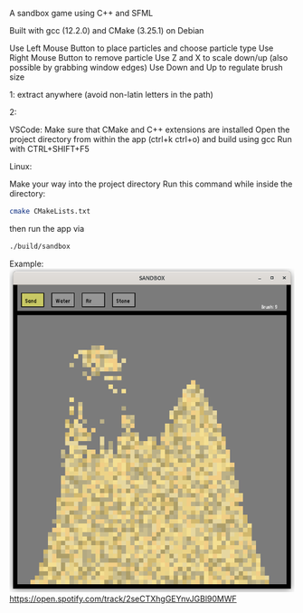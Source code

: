 A sandbox game using C++ and SFML

Built with gcc (12.2.0) and CMake (3.25.1) on Debian 

Use Left Mouse Button to place particles and choose particle type
Use Right Mouse Button to remove particle
Use    Z and X to scale down/up (also possible by grabbing window edges)
Use Down and Up to regulate brush size

1: extract anywhere (avoid non-latin letters in the path)

2:

VSCode:
Make sure that CMake and C++ extensions are installed
Open the project directory from within the app (ctrl+k ctrl+o) and build using gcc 
Run with CTRL+SHIFT+F5

Linux:

Make your way into the project directory
Run this command while inside the directory:

```sh
cmake CMakeLists.txt
```

then run the app via 
```sh
./build/sandbox
```

Example:
![alt text](example.png)
https://open.spotify.com/track/2seCTXhgGEYnvJGBl90MWF
